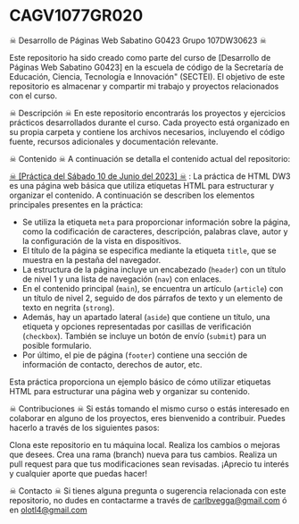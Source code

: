 # CAGV1077GR020
☠ Desarrollo de Páginas Web Sabatino G0423 Grupo 107DW30623 ☠

Este repositorio ha sido creado como parte del curso de [Desarrollo de Páginas Web Sabatino G0423] en la escuela de código de la Secretaría de Educación, Ciencia, Tecnología e Innovación" (SECTEI). El objetivo de este repositorio es almacenar y compartir mi trabajo y proyectos relacionados con el curso.

☠ Descripción ☠
En este repositorio encontrarás los proyectos y ejercicios prácticos desarrollados durante el curso. Cada proyecto está organizado en su propia carpeta y contiene los archivos necesarios, incluyendo el código fuente, recursos adicionales y documentación relevante.

☠ Contenido ☠
A continuación se detalla el contenido actual del repositorio:

<a href="https://codepen.io/Hijo-Del-Ma-z/pen/GRwpKxP">☠ [Práctica del Sábado 10 de Junio del 2023] ☠</a> : La práctica de HTML DW3 es una página web básica que utiliza etiquetas HTML para estructurar y organizar el contenido. A continuación se describen los elementos principales presentes en la práctica:

- Se utiliza la etiqueta `meta` para proporcionar información sobre la página, como la codificación de caracteres, descripción, palabras clave, autor y la configuración de la vista en dispositivos.
- El título de la página se especifica mediante la etiqueta `title`, que se muestra en la pestaña del navegador.
- La estructura de la página incluye un encabezado (`header`) con un título de nivel 1 y una lista de navegación (`nav`) con enlaces.
- En el contenido principal (`main`), se encuentra un artículo (`article`) con un título de nivel 2, seguido de dos párrafos de texto y un elemento de texto en negrita (`strong`).
- Además, hay un apartado lateral (`aside`) que contiene un título, una etiqueta y opciones representadas por casillas de verificación (`checkbox`). También se incluye un botón de envío (`submit`) para un posible formulario.
- Por último, el pie de página (`footer`) contiene una sección de información de contacto, derechos de autor, etc.

Esta práctica proporciona un ejemplo básico de cómo utilizar etiquetas HTML para estructurar una página web y organizar su contenido.

☠ Contribuciones ☠
Si estás tomando el mismo curso o estás interesado en colaborar en alguno de los proyectos, eres bienvenido a contribuir. Puedes hacerlo a través de los siguientes pasos:

Clona este repositorio en tu máquina local.
Realiza los cambios o mejoras que desees.
Crea una rama (branch) nueva para tus cambios.
Realiza un pull request para que tus modificaciones sean revisadas.
¡Aprecio tu interés y cualquier aporte que puedas hacer!

☠ Contacto ☠
Si tienes alguna pregunta o sugerencia relacionada con este repositorio, no dudes en contactarme a través de carlbvegga@gmail.com ó en olotl4@gmail.com

